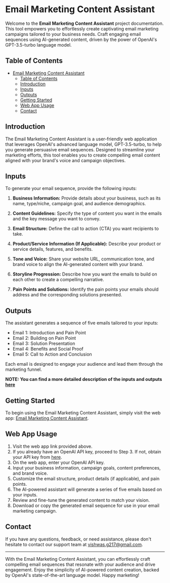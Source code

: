 # Email Marketing Content Assistant

Welcome to the **Email Marketing Content Assistant** project documentation. This tool empowers you to effortlessly create captivating email marketing campaigns tailored to your business needs. Craft engaging email sequences using AI-generated content, driven by the power of OpenAI's GPT-3.5-turbo language model.

## Table of Contents

- [Email Marketing Content Assistant](#email-marketing-content-assistant)
  - [Table of Contents](#table-of-contents)
  - [Introduction](#introduction)
  - [Inputs](#inputs)
  - [Outputs](#outputs)
  - [Getting Started](#getting-started)
  - [Web App Usage](#web-app-usage)
  - [Contact](#contact)

## Introduction

The Email Marketing Content Assistant is a user-friendly web application that leverages OpenAI's advanced language model, GPT-3.5-turbo, to help you generate persuasive email sequences. Designed to streamline your marketing efforts, this tool enables you to create compelling email content aligned with your brand's voice and campaign objectives.

## Inputs

To generate your email sequence, provide the following inputs:

1. **Business Information:** Provide details about your business, such as its name, type/niche, campaign goal, and audience demographics.

2. **Content Guidelines:** Specify the type of content you want in the emails and the key message you want to convey.

3. **Email Structure:** Define the call to action (CTA) you want recipients to take.

4. **Product/Service Information (If Applicable):** Describe your product or service details, features, and benefits.

5. **Tone and Voice:** Share your website URL, communication tone, and brand voice to align the AI-generated content with your brand.

6. **Storyline Progression:** Describe how you want the emails to build on each other to create a compelling narrative.

7. **Pain Points and Solutions:** Identify the pain points your emails should address and the corresponding solutions presented.

## Outputs

The assistant generates a sequence of five emails tailored to your inputs:

- Email 1: Introduction and Pain Point
- Email 2: Building on Pain Point
- Email 3: Solution Presentation
- Email 4: Benefits and Social Proof
- Email 5: Call to Action and Conclusion

Each email is designed to engage your audience and lead them through the marketing funnel.

**NOTE: You can find a more detailed description of the inputs and outputs [here](docs/features.md)**

## Getting Started

To begin using the Email Marketing Content Assistant, simply visit the web app: [Email Marketing Content Assistant](https://recommender-kvsn.onrender.com/).

## Web App Usage

1. Visit the web app link provided above.
2. If you already have an OpenAI API key, proceed to Step 3. If not, obtain your API key from [here](https://platform.openai.com/account/api-keys).
3. On the web app, enter your OpenAI API key.
4. Input your business information, campaign goals, content preferences, and brand voice.
5. Customize the email structure, product details (if applicable), and pain points.
6. The AI-powered assistant will generate a series of five emails based on your inputs.
7. Review and fine-tune the generated content to match your vision.
8. Download or copy the generated email sequence for use in your email marketing campaign.

## Contact

If you have any questions, feedback, or need assistance, please don't hesitate to contact our support team at [vishwas.g217@gmail.com](mailto:vishwas.g217@gmail.com).

---

With the Email Marketing Content Assistant, you can effortlessly craft compelling email sequences that resonate with your audience and drive engagement. Enjoy the simplicity of AI-powered content creation, backed by OpenAI's state-of-the-art language model. Happy marketing!